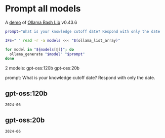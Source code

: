 # Prompt all models

A [demo](../README.md#demos) of [Ollama Bash Lib](https://github.com/attogram/ollama-bash-lib) v0.43.6

```bash
prompt="What is your knowledge cutoff date? Respond with only the date."

IFS=" " read -r -a models <<< "$(ollama_list_array)"

for model in "${models[@]}"; do
  ollama_generate "$model" "$prompt"
done
```
2 models: gpt-oss:120b gpt-oss:20b

prompt: What is your knowledge cutoff date? Respond with only the date.

## gpt-oss:120b
```
2024-06
```

## gpt-oss:20b
```
2024-06
```
